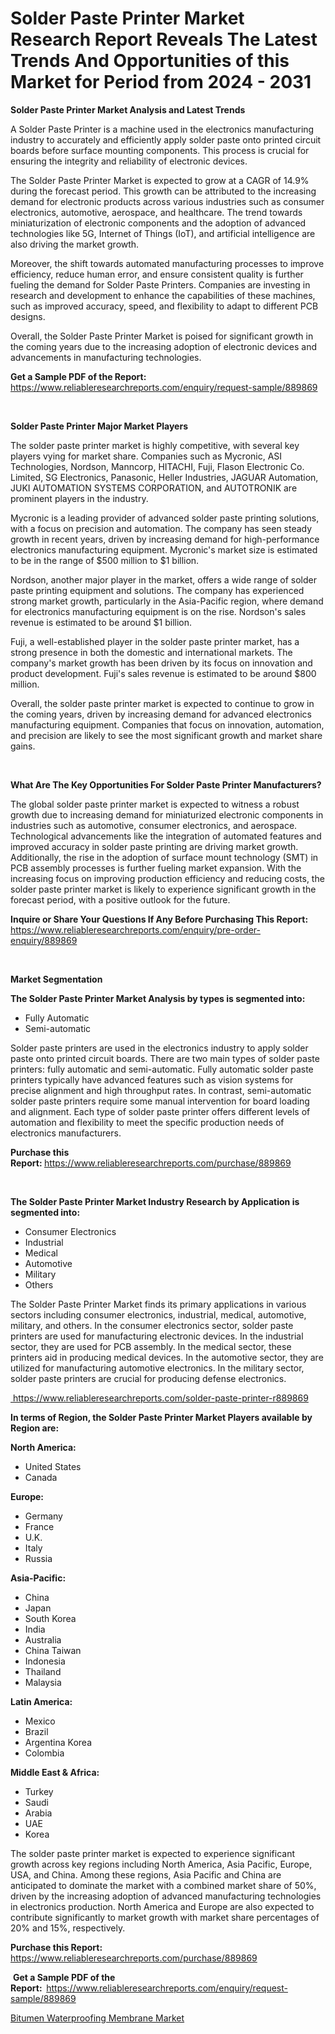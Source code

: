 <p><h1>Solder Paste Printer Market Research Report Reveals The Latest Trends And Opportunities of this Market for Period from 2024 - 2031</h1></p><p><strong>Solder Paste Printer Market Analysis and Latest Trends</strong></p>
<p><p>A Solder Paste Printer is a machine used in the electronics manufacturing industry to accurately and efficiently apply solder paste onto printed circuit boards before surface mounting components. This process is crucial for ensuring the integrity and reliability of electronic devices.</p><p>The Solder Paste Printer Market is expected to grow at a CAGR of 14.9% during the forecast period. This growth can be attributed to the increasing demand for electronic products across various industries such as consumer electronics, automotive, aerospace, and healthcare. The trend towards miniaturization of electronic components and the adoption of advanced technologies like 5G, Internet of Things (IoT), and artificial intelligence are also driving the market growth.</p><p>Moreover, the shift towards automated manufacturing processes to improve efficiency, reduce human error, and ensure consistent quality is further fueling the demand for Solder Paste Printers. Companies are investing in research and development to enhance the capabilities of these machines, such as improved accuracy, speed, and flexibility to adapt to different PCB designs.</p><p>Overall, the Solder Paste Printer Market is poised for significant growth in the coming years due to the increasing adoption of electronic devices and advancements in manufacturing technologies.</p></p>
<p><strong>Get a Sample PDF of the Report:&nbsp;</strong> <a href="https://www.reliableresearchreports.com/enquiry/request-sample/889869">https://www.reliableresearchreports.com/enquiry/request-sample/889869</a></p>
<p>&nbsp;</p>
<p><strong>Solder Paste Printer Major Market Players</strong></p>
<p><p>The solder paste printer market is highly competitive, with several key players vying for market share. Companies such as Mycronic, ASI Technologies, Nordson, Manncorp, HITACHI, Fuji, Flason Electronic Co. Limited, SG Electronics, Panasonic, Heller Industries, JAGUAR Automation, JUKI AUTOMATION SYSTEMS CORPORATION, and AUTOTRONIK are prominent players in the industry.</p><p>Mycronic is a leading provider of advanced solder paste printing solutions, with a focus on precision and automation. The company has seen steady growth in recent years, driven by increasing demand for high-performance electronics manufacturing equipment. Mycronic's market size is estimated to be in the range of $500 million to $1 billion.</p><p>Nordson, another major player in the market, offers a wide range of solder paste printing equipment and solutions. The company has experienced strong market growth, particularly in the Asia-Pacific region, where demand for electronics manufacturing equipment is on the rise. Nordson's sales revenue is estimated to be around $1 billion.</p><p>Fuji, a well-established player in the solder paste printer market, has a strong presence in both the domestic and international markets. The company's market growth has been driven by its focus on innovation and product development. Fuji's sales revenue is estimated to be around $800 million.</p><p>Overall, the solder paste printer market is expected to continue to grow in the coming years, driven by increasing demand for advanced electronics manufacturing equipment. Companies that focus on innovation, automation, and precision are likely to see the most significant growth and market share gains.</p></p>
<p>&nbsp;</p>
<p><strong>What Are The Key Opportunities For Solder Paste Printer Manufacturers?</strong></p>
<p><p>The global solder paste printer market is expected to witness a robust growth due to increasing demand for miniaturized electronic components in industries such as automotive, consumer electronics, and aerospace. Technological advancements like the integration of automated features and improved accuracy in solder paste printing are driving market growth. Additionally, the rise in the adoption of surface mount technology (SMT) in PCB assembly processes is further fueling market expansion. With the increasing focus on improving production efficiency and reducing costs, the solder paste printer market is likely to experience significant growth in the forecast period, with a positive outlook for the future.</p></p>
<p><strong>Inquire or Share Your Questions If Any Before Purchasing This Report:</strong> <a href="https://www.reliableresearchreports.com/enquiry/pre-order-enquiry/889869">https://www.reliableresearchreports.com/enquiry/pre-order-enquiry/889869</a></p>
<p>&nbsp;</p>
<p><strong>Market Segmentation</strong></p>
<p><strong>The Solder Paste Printer Market Analysis by types is segmented into:</strong></p>
<p><ul><li>Fully Automatic</li><li>Semi-automatic</li></ul></p>
<p><p>Solder paste printers are used in the electronics industry to apply solder paste onto printed circuit boards. There are two main types of solder paste printers: fully automatic and semi-automatic. Fully automatic solder paste printers typically have advanced features such as vision systems for precise alignment and high throughput rates. In contrast, semi-automatic solder paste printers require some manual intervention for board loading and alignment. Each type of solder paste printer offers different levels of automation and flexibility to meet the specific production needs of electronics manufacturers.</p></p>
<p><strong>Purchase this Report:&nbsp;</strong><a href="https://www.reliableresearchreports.com/purchase/889869">https://www.reliableresearchreports.com/purchase/889869</a></p>
<p>&nbsp;</p>
<p><strong>The Solder Paste Printer Market Industry Research by Application is segmented into:</strong></p>
<p><ul><li>Consumer Electronics</li><li>Industrial</li><li>Medical</li><li>Automotive</li><li>Military</li><li>Others</li></ul></p>
<p><p>The Solder Paste Printer Market finds its primary applications in various sectors including consumer electronics, industrial, medical, automotive, military, and others. In the consumer electronics sector, solder paste printers are used for manufacturing electronic devices. In the industrial sector, they are used for PCB assembly. In the medical sector, these printers aid in producing medical devices. In the automotive sector, they are utilized for manufacturing automotive electronics. In the military sector, solder paste printers are crucial for producing defense electronics.</p></p>
<p><a href="https://www.reliableresearchreports.com/solder-paste-printer-r889869">&nbsp;https://www.reliableresearchreports.com/solder-paste-printer-r889869</a></p>
<p><strong>In terms of Region, the Solder Paste Printer Market Players available by Region are:</strong></p>
<p>
    <p> <strong> North America: </strong>
        <ul>
            <li>United States</li>
            <li>Canada</li>
        </ul>
        </p> 
    <p> <strong> Europe: </strong>
        <ul>
            <li>Germany</li>
            <li>France</li>
            <li>U.K.</li>
            <li>Italy</li>
            <li>Russia</li>
        </ul>
        </p> 
    <p> <strong> Asia-Pacific: </strong>
        <ul>
            <li>China</li>
            <li>Japan</li>
            <li>South Korea</li>
            <li>India</li>
            <li>Australia</li>
            <li>China Taiwan</li>
            <li>Indonesia</li>
            <li>Thailand</li>
            <li>Malaysia</li>
        </ul>
        </p> 
    <p> <strong> Latin America: </strong>
        <ul>
            <li>Mexico</li>
            <li>Brazil</li>
            <li>Argentina Korea</li>
            <li>Colombia</li>
        </ul>
        </p> 
    <p> <strong> Middle East & Africa: </strong>
        <ul>
            <li>Turkey</li>
            <li>Saudi</li>
            <li>Arabia</li>
            <li>UAE</li>
            <li>Korea</li>
        </ul>
    </p>
    </p>
<p><p>The solder paste printer market is expected to experience significant growth across key regions including North America, Asia Pacific, Europe, USA, and China. Among these regions, Asia Pacific and China are anticipated to dominate the market with a combined market share of 50%, driven by the increasing adoption of advanced manufacturing technologies in electronics production. North America and Europe are also expected to contribute significantly to market growth with market share percentages of 20% and 15%, respectively.</p></p>
<p><strong>Purchase this Report: </strong><a href="https://www.reliableresearchreports.com/purchase/889869">https://www.reliableresearchreports.com/purchase/889869</a></p>
<p>&nbsp;<strong>Get a Sample PDF of the Report:&nbsp;&nbsp;</strong><a href="https://www.reliableresearchreports.com/enquiry/request-sample/889869">https://www.reliableresearchreports.com/enquiry/request-sample/889869</a></p>
<p><strong></strong></p>
<p><p><a href="https://frill-swim-3cd.notion.site/Decoding-the-Bitumen-Waterproofing-Membrane-Market-A-Deep-Dive-into-the-Latest-Market-Trends-Marke-c6a2e4687afa445da476ed2e50148e4b">Bitumen Waterproofing Membrane Market</a></p></p>